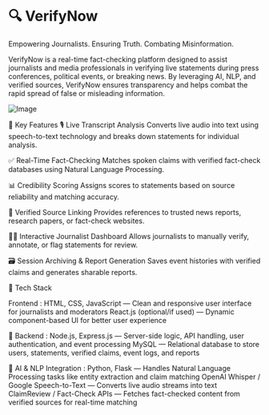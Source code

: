 #  🔍 VerifyNow
Empowering Journalists. Ensuring Truth. Combating Misinformation.

VerifyNow is a real-time fact-checking platform designed to assist journalists and media professionals in verifying live statements during press conferences, political events, or breaking news. By leveraging AI, NLP, and verified sources, VerifyNow ensures transparency and helps combat the rapid spread of false or misleading information.

![Image](https://github.com/user-attachments/assets/714a0d86-2ea7-4901-a359-9da555070bdc)

🧠 Key Features
🎙️ Live Transcript Analysis
Converts live audio into text using speech-to-text technology and breaks down statements for individual analysis.

✅ Real-Time Fact-Checking
Matches spoken claims with verified fact-check databases using Natural Language Processing.

📊 Credibility Scoring
Assigns scores to statements based on source reliability and matching accuracy.

🔗 Verified Source Linking
Provides references to trusted news reports, research papers, or fact-check websites.

🧑‍💻 Interactive Journalist Dashboard
Allows journalists to manually verify, annotate, or flag statements for review.

🗃️ Session Archiving & Report Generation
Saves event histories with verified claims and generates sharable reports.

🚀 Tech Stack

Frontend :
HTML, CSS, JavaScript — Clean and responsive user interface for journalists and moderators
React.js (optional/if used) — Dynamic component-based UI for better user experience

🔧 Backend :
Node.js, Express.js — Server-side logic, API handling, user authentication, and event processing
MySQL — Relational database to store users, statements, verified claims, event logs, and reports

🧠 AI & NLP Integration :
Python, Flask — Handles Natural Language Processing tasks like entity extraction and claim matching
OpenAI Whisper / Google Speech-to-Text — Converts live audio streams into text
ClaimReview / Fact-Check APIs — Fetches fact-checked content from verified sources for real-time matching
